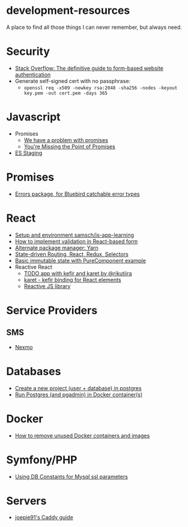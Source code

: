 # development-resources
A place to find all those things I can never remember, but always need.

# Security
- [Stack Overflow: The definitive guide to form-based website authentication](http://stackoverflow.com/questions/549/the-definitive-guide-to-form-based-website-authentication?rq=1)
- Generate self-signed cert with no passphrase:
  - `openssl req -x509 -newkey rsa:2048 -sha256 -nodes -keyout key.pem -out cert.pem -days 365`

# Javascript
- Promises
  - [We have a problem with promises](https://pouchdb.com/2015/05/18/we-have-a-problem-with-promises.html)
  - [You're Missing the Point of Promises](https://blog.domenic.me/youre-missing-the-point-of-promises/)
- [ES Staging](https://gist.github.com/samsch/6038712759e3ef9cd779)

# Promises
- [Errors package, for Bluebird catchable error types](https://www.npmjs.com/package/errors)

# React
- [Setup and environment samsch/js-app-learning](https://github.com/samsch/js-app-learning)
- [How to implement validation in React-based form](https://gist.github.com/samsch/fdc503902a66a7b577420b29bcdac843)
- [Alternate package manager: Yarn](https://yarnpkg.com/)
- [State-driven Routing, React, Redux, Selectors](http://www.thinkloop.com/article/state-driven-routing-react-redux-selectors/)
- [Basic immutable state with PureComponent example](http://codepen.io/anon/pen/ryOvwG?editors=0011)
- Reactive React
  - [TODO app with kefir and karet by @rikutiira](https://github.com/rikutiira/react-frp-todomvc)
  - [karet - kefir binding for React elements](https://github.com/calmm-js/karet)
  - [Reactive JS library](http://rpominov.github.io/kefir/)

# Service Providers

## SMS
- [Nexmo](https://www.nexmo.com/products/sms/)

# Databases
- [Create a new project (user + database) in postgres](https://gist.github.com/samsch/3e757528cf30f9b3f49cfbb03bd49503)
- [Run Postgres (and pgadmin) in Docker container(s)](https://gist.github.com/samsch/a8a9c81a12cf35fe123ba063a5ecdf33)

# Docker
- [How to remove unused Docker containers and images](https://gist.github.com/samsch/77ca5e866e6d90cd2260b2a6027abfb5)

# Symfony/PHP
- [Using DB Constants for Mysql ssl parameters](https://gist.github.com/samsch/d5243de3924a8ad10df2)

# Servers
- [joepie91's Caddy guide](https://gist.github.com/joepie91/2b02afe2dfa65ef1d2b9975ca2d0ece3)
